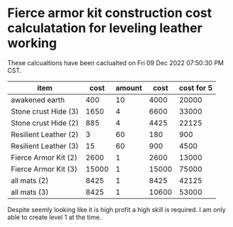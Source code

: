 # Fierce armor kit construction cost calculatation for leveling leather working

These calcualtions have been caclualted on Fri 09 Dec 2022 07:50:30 PM CST.

| item                  | cost  | amount | cost  | cost for 5 |
| --------------------- | ----- | ------ | ----- | ---------- |
| awakened earth        | 400   | 10     | 4000  | 20000      |
| Stone crust Hide (3)  | 1650  | 4      | 6600  | 33000      |
| Stone crust Hide (2)  | 885   | 4      | 4425  | 22125      |
| Resilient Leather (2) | 3     | 60     | 180   | 900        |
| Resilient Leather (3) | 15    | 60     | 900   | 4500       |
| Fierce Armor Kit (2)  | 2600  | 1      | 2600  | 13000      |
| Fierce Armor Kit (3)  | 15000 | 1      | 15000 | 75000      |
| all mats (2)          | 8425  | 1      | 8425  | 42125      |
| all mats (3)          | 8425  | 1      | 10600 | 53000      |

Despite seemly looking like it is high profit a high skill is required.  I am
only able to create level 1 at the time.
